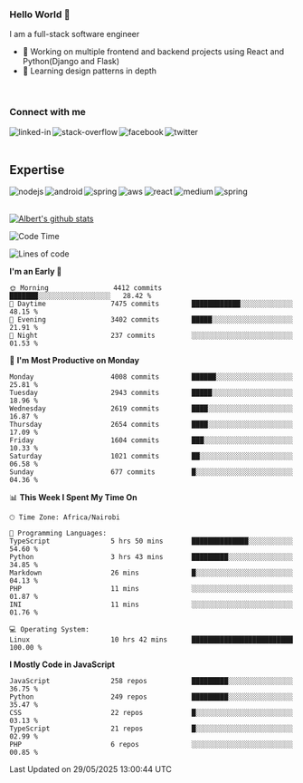 

### Hello World 👋
I am a full-stack software engineer
- 🔭 Working on multiple frontend and backend projects using React and Python(Django and Flask)
- 🌱 Learning design patterns in depth

<br>

### Connect with me

[<img align="left" alt="linked-in" src="https://img.shields.io/badge/linkedin-%230077B5.svg?&style=for-the-badge&logo=linkedin&logoColor=white" />](https://www.linkedin.com/in/albert-byrone/)

<!-- [<img align="left" alt="medium" src="https://img.shields.io/badge/medium-%2312100E.svg?&style=for-the-badge&logo=medium&logoColor=white" />](https://56faisal.medium.com/) -->

[<img align="left" alt="stack-overflow" src="https://img.shields.io/badge/stack%20overflow-FE7A16?logo=stack-overflow&logoColor=white&style=for-the-badge" />](https://stackoverflow.com/users/11916317/albert-byrone)

[<img align="left" alt="facebook" src="https://img.shields.io/badge/facebook-%231877F2.svg?&style=for-the-badge&logo=facebook&logoColor=white" />](https://web.facebook.com/albert.byrone.1/)

[<img align="left" alt="twitter" src="https://img.shields.io/badge/twitter-%231DA1F2.svg?&style=for-the-badge&logo=twitter&logoColor=white" />](https://twitter.com/byrone_albert)

<br>

<br>

## Expertise
<img align="left" alt="nodejs" src="https://img.shields.io/badge/python%20-%2343853D.svg?&style=for-the-badge&logo=node.js&logoColor=white" />
<img align="left" alt="android" src="https://img.shields.io/badge/Flask-3DDC84?logo=android&logoColor=white&style=for-the-badge" />
<img align="left" alt="spring" src="https://img.shields.io/badge/drf%20-%236DB33F.svg?&style=for-the-badge&logo=spring&logoColor=white" />
<img align="left" alt="aws" src="https://img.shields.io/badge/django%20AWS-%23232F3E?logo=amazon-aws&logoColor=white&style=for-the-badge" />
<img align="left" alt="react" src="https://img.shields.io/badge/react%20-%2320232a.svg?&style=for-the-badge&logo=react&logoColor=%2361DAFB" />
<img align="left" alt="medium" src="https://img.shields.io/badge/Angular-%23316192.svg?&style=for-the-badge&logo=postgresql&logoColor=white" />
<img align="left" alt="spring" src="https://img.shields.io/badge/Javascript%20-%236DB33F.svg?&style=for-the-badge&logo=spring&logoColor=white" />
<br>
<br>


[![Albert's github stats](https://github-readme-stats.vercel.app/api?username=Albert-Byrone&count_private=true&show_icons=true&theme=radical&hide_rank=false)](https://github.com/anuraghazra/github-readme-stats)

<!-- [![Top Langs](https://github-readme-stats.vercel.app/api/top-langs/?username=Albert-Byrone&layout=compact)](https://github.com/anuraghazra/github-readme-stats) -->

<!--
**Albert-Byrone/Albert-Byrone** is a ✨ _special_ ✨ repository because its `README.md` (this file) appears on your GitHub profile.

Here are some ideas to get you started:

- 🔭 I’m currently working on ...
- 🌱 I’m currently learning ...
- 👯 I’m looking to collaborate on ...
- 🤔 I’m looking for help with ...
- 💬 Ask me about ...
- 📫 How to reach me: ...
- 😄 Pronouns: ...
- ⚡ Fun fact: ...
-->


<!--START_SECTION:waka-->
![Code Time](http://img.shields.io/badge/Code%20Time-1%2C876%20hrs%2026%20mins-blue)

![Lines of code](https://img.shields.io/badge/From%20Hello%20World%20I%27ve%20Written-87.1%20million%20lines%20of%20code-blue)

**I'm an Early 🐤** 

```text
🌞 Morning                4412 commits        ███████░░░░░░░░░░░░░░░░░░   28.42 % 
🌆 Daytime                7475 commits        ████████████░░░░░░░░░░░░░   48.15 % 
🌃 Evening                3402 commits        █████░░░░░░░░░░░░░░░░░░░░   21.91 % 
🌙 Night                  237 commits         ░░░░░░░░░░░░░░░░░░░░░░░░░   01.53 % 
```
📅 **I'm Most Productive on Monday** 

```text
Monday                   4008 commits        ██████░░░░░░░░░░░░░░░░░░░   25.81 % 
Tuesday                  2943 commits        █████░░░░░░░░░░░░░░░░░░░░   18.96 % 
Wednesday                2619 commits        ████░░░░░░░░░░░░░░░░░░░░░   16.87 % 
Thursday                 2654 commits        ████░░░░░░░░░░░░░░░░░░░░░   17.09 % 
Friday                   1604 commits        ███░░░░░░░░░░░░░░░░░░░░░░   10.33 % 
Saturday                 1021 commits        ██░░░░░░░░░░░░░░░░░░░░░░░   06.58 % 
Sunday                   677 commits         █░░░░░░░░░░░░░░░░░░░░░░░░   04.36 % 
```


📊 **This Week I Spent My Time On** 

```text
🕑︎ Time Zone: Africa/Nairobi

💬 Programming Languages: 
TypeScript               5 hrs 50 mins       ██████████████░░░░░░░░░░░   54.60 % 
Python                   3 hrs 43 mins       █████████░░░░░░░░░░░░░░░░   34.85 % 
Markdown                 26 mins             █░░░░░░░░░░░░░░░░░░░░░░░░   04.13 % 
PHP                      11 mins             ░░░░░░░░░░░░░░░░░░░░░░░░░   01.87 % 
INI                      11 mins             ░░░░░░░░░░░░░░░░░░░░░░░░░   01.76 % 

💻 Operating System: 
Linux                    10 hrs 42 mins      █████████████████████████   100.00 % 
```

**I Mostly Code in JavaScript** 

```text
JavaScript               258 repos           █████████░░░░░░░░░░░░░░░░   36.75 % 
Python                   249 repos           █████████░░░░░░░░░░░░░░░░   35.47 % 
CSS                      22 repos            █░░░░░░░░░░░░░░░░░░░░░░░░   03.13 % 
TypeScript               21 repos            █░░░░░░░░░░░░░░░░░░░░░░░░   02.99 % 
PHP                      6 repos             ░░░░░░░░░░░░░░░░░░░░░░░░░   00.85 % 
```




 Last Updated on 29/05/2025 13:00:44 UTC
<!--END_SECTION:waka-->
